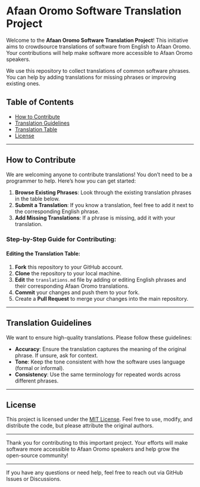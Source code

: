 # Afaan Oromo Software Translation Project

Welcome to the **Afaan Oromo Software Translation Project**! This initiative aims to crowdsource translations of software from English to Afaan Oromo. Your contributions will help make software more accessible to Afaan Oromo speakers.

We use this repository to collect translations of common software phrases. You can help by adding translations for missing phrases or improving existing ones.

## Table of Contents

- [How to Contribute](#how-to-contribute)
- [Translation Guidelines](#translation-guidelines)
- [Translation Table](#translation-table)
- [License](#license)

---

## How to Contribute

We are welcoming anyone to contribute translations! You don’t need to be a programmer to help. Here’s how you can get started:

1. **Browse Existing Phrases**: Look through the existing translation phrases in the table below.
2. **Submit a Translation**: If you know a translation, feel free to add it next to the corresponding English phrase.
3. **Add Missing Translations**: If a phrase is missing, add it with your translation.

### Step-by-Step Guide for Contributing:

#### Editing the Translation Table:

1. **Fork** this repository to your GitHub account.
2. **Clone** the repository to your local machine.
3. **Edit** the `translations.md` file by adding or editing English phrases and their corresponding Afaan Oromo translations.
4. **Commit** your changes and push them to your fork.
5. Create a **Pull Request** to merge your changes into the main repository.

---

## Translation Guidelines

We want to ensure high-quality translations. Please follow these guidelines:

- **Accuracy**: Ensure the translation captures the meaning of the original phrase. If unsure, ask for context.
- **Tone**: Keep the tone consistent with how the software uses language (formal or informal).
- **Consistency**: Use the same terminology for repeated words across different phrases.

---

## License

This project is licensed under the [MIT License](LICENSE). Feel free to use, modify, and distribute the code, but please attribute the original authors.

---

Thank you for contributing to this important project. Your efforts will make software more accessible to Afaan Oromo speakers and help grow the open-source community!

---

If you have any questions or need help, feel free to reach out via GitHub Issues or Discussions.
